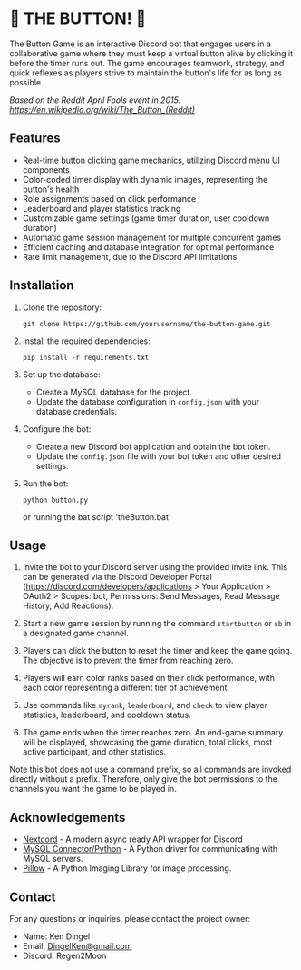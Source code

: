 # 🚨 THE BUTTON! 🚨

The Button Game is an interactive Discord bot that engages users in a collaborative game where they must keep a virtual button alive by clicking it before the timer runs out. The game encourages teamwork, strategy, and quick reflexes as players strive to maintain the button's life for as long as possible.

*Based on the Reddit April Fools event in 2015. https://en.wikipedia.org/wiki/The_Button_(Reddit)*

## Features
- Real-time button clicking game mechanics, utilizing Discord menu UI components
- Color-coded timer display with dynamic images, representing the button's health
- Role assignments based on click performance
- Leaderboard and player statistics tracking
- Customizable game settings (game timer duration, user cooldown duration)
- Automatic game session management for multiple concurrent games
- Efficient caching and database integration for optimal performance
- Rate limit management, due to the Discord API limitations

## Installation

1. Clone the repository:
   ```
   git clone https://github.com/yourusername/the-button-game.git
   ```

2. Install the required dependencies:
   ```
   pip install -r requirements.txt
   ```

3. Set up the database:
   - Create a MySQL database for the project.
   - Update the database configuration in `config.json` with your database credentials.

4. Configure the bot:
   - Create a new Discord bot application and obtain the bot token.
   - Update the `config.json` file with your bot token and other desired settings.

5. Run the bot:
   ```
   python button.py
   ```
   or running the bat script 'theButton.bat'

## Usage

1. Invite the bot to your Discord server using the provided invite link. This can be generated via the Discord Developer Portal (https://discord.com/developers/applications > Your Application > OAuth2 > Scopes: bot, Permissions: Send Messages, Read Message History, Add Reactions).

2. Start a new game session by running the command `startbutton` or `sb` in a designated game channel.

3. Players can click the button to reset the timer and keep the game going. The objective is to prevent the timer from reaching zero.

4. Players will earn color ranks based on their click performance, with each color representing a different tier of achievement.

5. Use commands like `myrank`, `leaderboard`, and `check` to view player statistics, leaderboard, and cooldown status.

6. The game ends when the timer reaches zero. An end-game summary will be displayed, showcasing the game duration, total clicks, most active participant, and other statistics.

Note this bot does not use a command prefix, so all commands are invoked directly without a prefix. Therefore, only give the bot permissions to the channels you want the game to be played in.


## Acknowledgements

- [Nextcord](https://github.com/nextcord/nextcord) - A modern async ready API wrapper for Discord
- [MySQL Connector/Python](https://dev.mysql.com/doc/connector-python/en/) - A Python driver for communicating with MySQL servers.
- [Pillow](https://pillow.readthedocs.io/) - A Python Imaging Library for image processing.

## Contact

For any questions or inquiries, please contact the project owner:

- Name: Ken Dingel
- Email: DingelKen@gmail.com
- Discord: Regen2Moon
